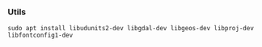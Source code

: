 ### Utils
```
sudo apt install libudunits2-dev libgdal-dev libgeos-dev libproj-dev libfontconfig1-dev
```
